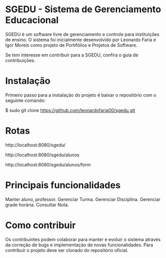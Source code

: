 # SGEDU - Sistema de Gerenciamento Educacional
SGEDU é um software livre de gerenciamento e controle para instituições de ensino. O sistema foi inicialmente desenvolvido por Leonardo Faria e Igor Moreis como projeto de Portifólios e Projetos de Software.

Se tem interesse em contribuir para a SGEDU, confira o guia de contribuições.

# Instalação
Primeiro passo para a instalação do projeto é baixar o repositório com o seguinte comando:

$ sudo git clone https://github.com/leonardofaria00/sgedu.git

# Rotas
http://localhost:8080/sgedu/

http://localhost:8080/sgedu/alunos

http://localhost:8080/sgedu/alunos/form

# Principais funcionalidades
Manter aluno, professor.
Gerenciar Turma.
Gerenciar Disciplina.
Gerenciar grade horária.
Consultar Nota.

# Como contribuir
Os contribuintes podem colaborar para manter e evoluir o sistema através da correção de bugs e implementação de novas funcionalidades. Para contribuir o projeto deve ser clonado do repositório oficial.
